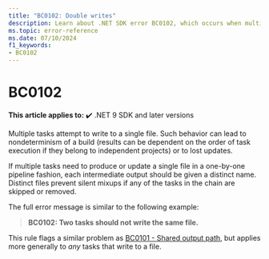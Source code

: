 ```yaml
---
title: "BC0102: Double writes"
description: Learn about .NET SDK error BC0102, which occurs when multiple tasks attempt to write to a single file.
ms.topic: error-reference
ms.date: 07/10/2024
f1_keywords:
- BC0102
---
```

# BC0102

**This article applies to:** ✔️ .NET 9 SDK and later versions

Multiple tasks attempt to write to a single file. Such behavior can lead to nondeterminism of a build (results can be dependent on the order of task execution if they belong to independent projects) or to lost updates.

If multiple tasks need to produce or update a single file in a one-by-one pipeline fashion, each intermediate output should be given a distinct name. Distinct files prevent silent mixups if any of the tasks in the chain are skipped or removed.

The full error message is similar to the following example:

> **BC0102: Two tasks should not write the same file.**

This rule flags a similar problem as [BC0101 - Shared output path](bc0101.md), but applies more generally to *any* tasks that write to a file.
